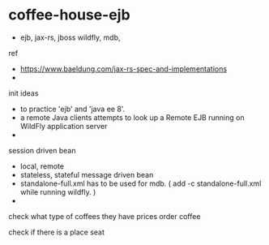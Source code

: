 # coffee-house-ejb
 - ejb, jax-rs, jboss wildfly, mdb, 

ref
 - https://www.baeldung.com/jax-rs-spec-and-implementations
 - 

init ideas
 - to practice 'ejb' and 'java ee 8'.
 - a remote Java clients attempts to look up a Remote EJB running on WildFly application server
 - 

session driven bean
 - local, remote
 - stateless, stateful
message driven bean
 - standalone-full.xml has to be used for mdb. ( add -c standalone-full.xml while running wildfly. )
 - 



check what type of coffees they have
prices
order coffee


check if there is a place
seat
